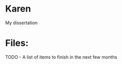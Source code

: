 Karen
=====

My dissertation


Files: 
===========

TODO        - A list of items to finish in the next few months
